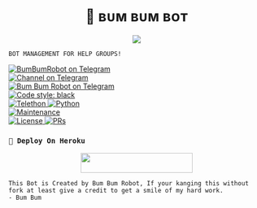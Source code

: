<h1 align="center">🐻 ʙᴜᴍ ʙᴜᴍ ʙᴏᴛ</h1>
<p align="center">
  <img src="https://telegra.ph/file/18c4db499a6e1eb2ddbed.jpg">
</p>

`BOT MANAGEMENT FOR HELP GROUPS!`


<a href="https://t.me/BumBumRobot"> <img src="https://img.shields.io/badge/BumBumRobot-blue?&logo=telegram" alt="BumBumRobot on Telegram" /> </a><br>
<a href="https://t.me/zenzuuu"> <img src="https://img.shields.io/badge/Channel Telegram-blue?&logo=telegram" alt="Channel on Telegram" /> </a><br>
<a href="https://t.me/dbzea"> <img src="https://img.shields.io/badge/Groups Telegram-blue?&logo=telegram" alt="Bum Bum Robot on Telegram" /> </a><br>
<a href="https://github.com/psf/black"><img alt="Code style: black" src="https://img.shields.io/badge/code%20style-black-000000.svg"></a><br>
<a href="https://docs.telethon.dev"> <img src="https://img.shields.io/badge/Telethon-1.24.0-red?&style=flat-round&logo=github" alt="Telethon" /> </a>
<a href="https://docs.python.org"> <img src="https://img.shields.io/badge/Python-3.10.1-purple?&style=flat-round&logo=python" alt="Python" /> </a><br>
<a href="https://GitHub.com/ZenxMato/Protector"> <img src="https://img.shields.io/badge/Maintained-Yes-yellow.svg" alt="Maintenance" /> </a><br>
<a href="https://github.com/ZenxMato/Protector/blob/main/LICENSE"> <img src="https://img.shields.io/badge/License-GPLv3-blue.svg" alt="License" /> </a>
<a href="https://makeapullrequest.com"> <img src="https://img.shields.io/badge/PRs-Welcome-blue.svg?style=flat-round" alt="PRs" /> </a>
</p>

### `💜 Deploy On Heroku`

<p align="center"><a href="https://heroku.com/deploy?template=https://github.com/ZenxMato/Protector"> <img src="https://img.shields.io/badge/Deploy%20To%20Heroku-blue?style=for-the-badge&logo=heroku" width="220" height="38.45"/></a></p>

```
This Bot is Created by Bum Bum Robot, If your kanging this without fork at least give a credit to get a smile of my hard work. 
- Bum Bum
```
